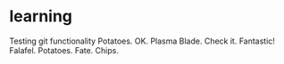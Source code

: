 # learning
Testing git functionality
Potatoes.  OK.
Plasma Blade.
Check it.
Fantastic!
Falafel.
Potatoes.
Fate.
Chips.